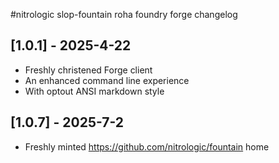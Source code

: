#nitrologic slop-fountain roha foundry forge changelog

## [1.0.1] - 2025-4-22
- Freshly christened Forge client
- An enhanced command line experience
- With optout ANSI markdown style

## [1.0.7] - 2025-7-2
- Freshly minted https://github.com/nitrologic/fountain home
